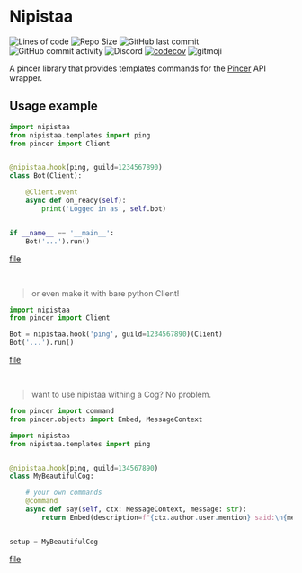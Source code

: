 # Nipistaa

![Lines of code](https://tokei.rs/b1/github/Sigmanificient/nipistaa?category=code&path=nipistaa)
![Repo Size](https://img.shields.io/github/repo-size/Sigmanificient/nipistaa)
![GitHub last commit](https://img.shields.io/github/last-commit/Sigmanificient/nipistaa)
![GitHub commit activity](https://img.shields.io/github/commit-activity/m/Sigmanificient/nipistaa?label=commits)
![Discord](https://img.shields.io/discord/881531065859190804)
[![codecov](https://codecov.io/gh/Sigmanificient/nipistaa/branch/main/graph/badge.svg?token=XF58SIO83F)](https://codecov.io/gh/Sigmanificient/nipistaa)
![gitmoji](https://img.shields.io/badge/gitmoji-%20🚀%20💀-FFDD67.svg)

A pincer library that provides templates commands for the [Pincer](https://github.com/pincer-org/pincer) API wrapper.

## Usage example

```py
import nipistaa
from nipistaa.templates import ping
from pincer import Client


@nipistaa.hook(ping, guild=1234567890)
class Bot(Client):

    @Client.event
    async def on_ready(self):
        print('Logged in as', self.bot)


if __name__ == '__main__':
    Bot('...').run()
```
[file](/examples/bot.py)

<br>

> or even make it with bare python Client!
```py
import nipistaa
from pincer import Client

Bot = nipistaa.hook('ping', guild=1234567890)(Client)
Bot('...').run()
```
[file](/examples/client.py)

<br>

> want  to use nipistaa withing a Cog? No problem.

```py
from pincer import command
from pincer.objects import Embed, MessageContext

import nipistaa
from nipistaa.templates import ping


@nipistaa.hook(ping, guild=134567890)
class MyBeautifulCog:

    # your own commands
    @command
    async def say(self, ctx: MessageContext, message: str):
        return Embed(description=f"{ctx.author.user.mention} said:\n{message}")


setup = MyBeautifulCog
```
[file](/examples/cogs/bot.py)

